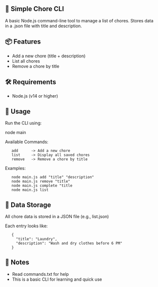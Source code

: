 ## 🧹 Simple Chore CLI

A basic Node.js command-line tool to manage a list of chores.
Stores data in a .json file with title and description.

## 📦 Features

- Add a new chore (title + description)
- List all chores
- Remove a chore by title

## 🛠 Requirements

- Node.js (v14 or higher)

## 📄 Usage

Run the CLI using:

   node main <command>

Available Commands:

```
   add      -> Add a new chore
   list     -> Display all saved chores
   remove   -> Remove a chore by title
```

Examples:

```
   node main.js add "title" "description"
   node main.js remove "title"
   node main.js complete "title
   node main.js list
```

## 📁 Data Storage

All chore data is stored in a JSON file (e.g., list.json)

Each entry looks like:

```
   {
     "title": "Laundry",
     "description": "Wash and dry clothes before 6 PM"
   }
```

## 📌 Notes

- Read commands.txt for help
- This is a basic CLI for learning and quick use
